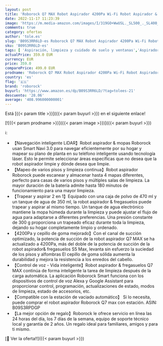 ```yaml
---
layout: post
title: 'Roborock Q7 MAX Robot Aspirador 4200Pa Wi-Fi Robot Aspirador & fregasuelos con Zonas Prohibidas 180min de Tiempo de ejecución  Autocargable Alexa & App Connect para Pelo de Mascotas Aspirador Robot'
date: 2022-11-17 11:23:39
image: 'https://m.media-amazon.com/images/I/319GO+WwUSL._SL500_._SL400_.jpg'
comments: true
category: ofertas
author: 'tole.es'
slug: 'B09S3RR6LD-es Roborock Q7 MAX Robot Aspirador 4200Pa Wi-Fi Robot...'
sku: 'B09S3RR6LD-es'
tags: [ 'Aspiración, limpieza y cuidado de suelo y ventanas','Aspiradoras','Hogar y cocina','Robots aspiradores','alexa','roborock','🇪🇸', ]
actualPrice: 359.0 EUR
currency: EUR
price: 359.0
comparePrice: 499.0 EUR
prodname: 'Roborock Q7 MAX Robot Aspirador 4200Pa Wi-Fi Robot Aspirador & fregasuelos con Zonas Prohibidas 180min de Tiempo de ejecución  Autocargable Alexa & App Connect para Pelo de Mascotas Aspirador Robot'
country: 'es'
flag: '🇪🇸'
brand: 'roborock'
buyurl: 'https://www.amazon.es/dp/B09S3RR6LD/?tag=tolees-21'
descuento: '28.06'
average: '408.996000000001'
---
```


Está [{{< param title >}}]({{< param buyurl >}}) en el siguiente enlace!

[![{{< param prodname >}}]({{< param image >}})]({{< param buyurl >}})

ℹ️:

- 【Navegación inteligente LiDAR】Robot aspirador & mopas Roborock usan Smart Navi 3.0 para navegar eficientemente por su hogar y mapear su plano de planta en su teléfono inteligente usando tecnología láser. Esto le permite seleccionar áreas específicas que no desea que la robot aspirador limpie y dónde desea que limpie.
- 【Mapeo de varios pisos y limpieza continua】Robot aspirador Roborock puede escanear y almacenar hasta 4 mapas diferentes, perfecto para casas de varios pisos y múltiples salas de limpieza. La mayor duración de la batería admite hasta 180 minutos de funcionamiento para una mayor limpieza.
- 【Trapear y aspirar 2 en 1】Equipado con una caja de polvo de 470 ml y un tanque de agua de 350 ml, la robot aspirador & fregasuelos puede trapear y aspirar al mismo tiempo. Un tanque de agua electrónico mantiene la mopa húmeda durante la limpieza y puede ajustar el flujo de agua para adaptarse a diferentes preferencias. Una presión constante de 300 g proporciona un trapeado eficaz durante toda la limpieza, dejando su hogar completamente limpio y ordenado.
- 【4200Pa y cepillo de goma mejorado】Con el canal de succión optimizado, la potencia de succión de la robot aspirador Q7 MAX se ha actualizado a 4200Pa, más del doble de la potencia de succión de la robot aspirador& fregasuelos S5 Max, levanta sin esfuerzo la suciedad de los pisos y alfombras El cepillo de goma sólida aumenta la durabilidad y mejora la resistencia a los enredos del cabello.
- 【Control de voz - Vida inteligente】Robot aspirador & fregasuelos Q7 MAX continúa de forma inteligente la tarea de limpieza después de la carga automática. La aplicación Roborock Smart funciona con los dispositivos de control de voz Alexa y Google Assistant para proporcionar control, programación, actualizaciones de estado, modos de limpieza, estado de accesorios, etc.
- 【Compatible con la estación de vaciado automático】 Si lo necesita, puede comprar el robot aspirador Roborock Q7 max con estación. ASIN: B09S3RPDGP
- 【La mejor opción de regalo】Roborock le ofrece servicio en línea las 24 horas del día, los 7 días de la semana, equipo de soporte técnico local y garantía de 2 años. Un regalo ideal para familiares, amigos y para ti mismo.

[🛒 Ver la oferta!!]({{< param buyurl >}})
